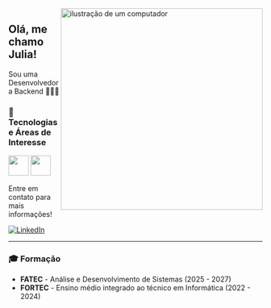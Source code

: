 <img src="https://raw.githubusercontent.com/MicaelliMedeiros/micaellimedeiros/master/image/computer-illustration.png" alt="ilustração de um computador" min-width="400px" max-width="400px" width="400px" align="right">

 ## Olá, me chamo Julia!

Sou uma Desenvolvedora Backend 👩🏻‍💻

### 🔧 Tecnologias e Áreas de Interesse

<p align="left">
  <img src="https://cdn.jsdelivr.net/gh/devicons/devicon/icons/java/java-original.svg" width="40" height="40" />
  
  <img src="https://cdn.jsdelivr.net/gh/devicons/devicon/icons/aws/aws-original.svg" width="40" height="40" />
</p>


Entre em contato para mais informações!

[![LinkedIn](https://img.shields.io/badge/LinkedIn-0077B5?style=for-the-badge&logo=linkedin&logoColor=white)](https://www.linkedin.com)

---

### 🎓 Formação

- **FATEC** - Análise e Desenvolvimento de Sistemas (2025 - 2027)
- **FORTEC** - Ensino médio integrado ao técnico em Informática (2022 - 2024)
